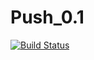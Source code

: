 # Push_0.1
[![Build Status](https://travis-ci.com/bartonlin/Push_0.1.svg?branch=master)](https://travis-ci.com/bartonlin/Push_0.1)
